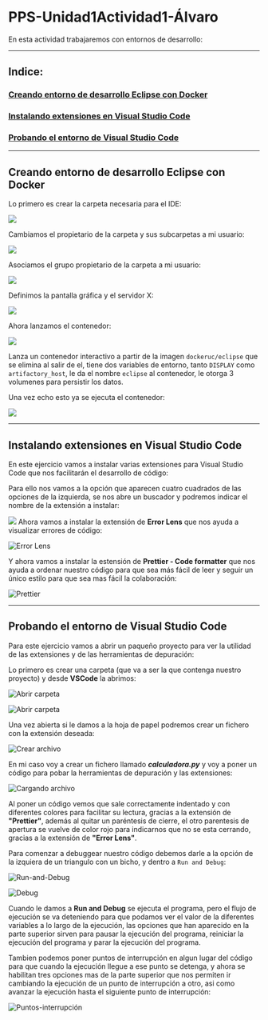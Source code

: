 # PPS-Unidad1Actividad1-Álvaro

En esta actividad trabajaremos con entornos de desarrollo:

----

## Indice:
### [Creando entorno de desarrollo Eclipse con Docker](#creando-entorno-de-desarrollo-eclipse-con-docker)
### [Instalando extensiones en Visual Studio Code](#instalando-extensiones-en-visual-studio-code)
### [Probando el entorno de Visual Studio Code](#probando-el-entorno-de-visual-studio-code)

----
## Creando entorno de desarrollo Eclipse con Docker

Lo primero es crear la carpeta necesaria para el IDE:

![](Imagenes/1.png)

Cambiamos el propietario de la carpeta y sus subcarpetas a mi usuario:

![](Imagenes/2.png)

Asociamos el grupo propietario de la carpeta a mi usuario:

![](Imagenes/3.png)

Definimos la pantalla gráfica y el servidor X:

![](Imagenes/4.png)

Ahora lanzamos el contenedor:

![](Imagenes/5.png)

Lanza un contenedor interactivo a partir de la imagen ```dockeruc/eclipse``` que se elimina al salir de el, tiene dos variables de entorno, tanto ```DISPLAY``` como ```artifactory_host```, le da el nombre ```eclipse``` al contenedor, le otorga 3 volumenes para persistir los datos.

Una vez echo esto ya se ejecuta el contenedor:

![](Imagenes/6.png)

----
## Instalando extensiones en Visual Studio Code
En este ejercicio vamos a instalar varias extensiones para Visual Studio Code que nos facilitarán el desarrollo de código:

Para ello nos vamos a la opción que aparecen cuatro cuadrados de las opciones de la izquierda, se nos abre un buscador y podremos indicar el nombre de la extensión a instalar:

![](Imagenes/7.png)
Ahora vamos a instalar la extensión de **Error Lens** que nos ayuda a visualizar errores de código:

![Error Lens](./Imagenes/2.3.png)

Y ahora vamos a instalar la estensión de **Prettier - Code formatter** que nos ayuda a ordenar nuestro código para que sea más fácil de leer y seguir un único estilo para que sea mas fácil la colaboración:

![Prettier](./Imagenes/2.4.png)

---
## Probando el entorno de Visual Studio Code

Para este ejercicio vamos a abrir un paqueño proyecto para ver la utilidad de las extensiones y de las herramientas de depuración:

Lo primero es crear una carpeta (que va a ser la que contenga nuestro proyecto) y desde **VSCode** la abrimos:

![Abrir carpeta](./Imagenes/3.1.png)

![Abrir carpeta](./Imagenes/3.2.png)

Una vez abierta si le damos a la hoja de papel podremos crear un fichero con la extensión deseada:

![Crear archivo](./Imagenes/3.2.1.png)

En mi caso voy a crear un fichero llamado **_calculadora.py_** y voy a poner un código para pobar la herramientas de depuración y las extensiones:

![Cargando archivo](./Imagenes/3.3.png)

Al poner un código vemos que sale correctamente indentado y con diferentes colores para facilitar su lectura, gracias a la extensión de **"Prettier"**, además al quitar un paréntesis de cierre, el otro parentesis de apertura se vuelve de color rojo para indicarnos que no se esta cerrando, gracias a la extensión de **"Error Lens"**.

Para comenzar a debuggear nuestro código debemos darle a la opción de la izquiera de un triangulo con un bicho, y dentro a `Run and Debug`:

![Run-and-Debug](./Imagenes/3.4.png)

![Debug](./Imagenes/3.5.png)

Cuando le damos a **Run and Debug** se ejecuta el programa, pero el flujo de ejecución se va deteniendo para que podamos ver el valor de la diferentes variables a lo largo de la ejecución, las opciones que han aparecido en la parte superior sirven para pausar la ejecución del programa, reiniciar la ejecución del programa y parar la ejecución del programa.

Tambien podemos poner puntos de interrupción en algun lugar del código para que cuando la ejecución llegue a ese punto se detenga, y ahora se habilitan tres opciones mas de la parte superior que nos permiten ir cambiando la ejecución de un punto de interrupción a otro, asi como avanzar la ejecución hasta el siguiente punto de interrupción:

![Puntos-interrupción](./Imagenes/3.6.png)

